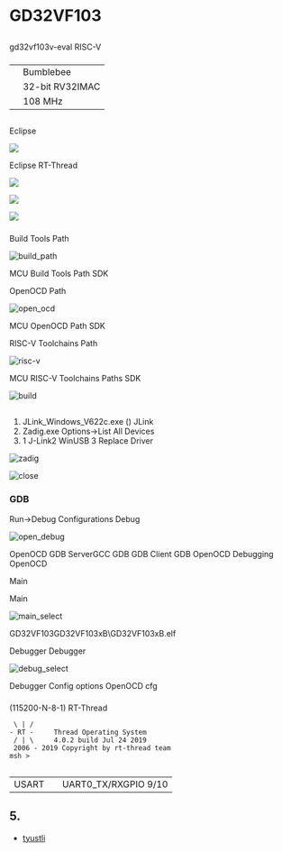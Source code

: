 # GD32VF103 #

## 

gd32vf103v-eval  RISC-V 

### 

|  |  |
| -- | -- |
|     | Bumblebee                                     |
|        |  32-bit RV32IMAC                                         |
|        | 108 MHz                                              |

## 

### 
 Eclipse 

![](figures/open_eclipse.png)

 Eclipse  RT-Thread 

![](figures/file.png)



![](figures/exist.png)



![](figures/finish_port.png)


### 
 Build Tools Path

![build_path](figures/build_path.png)

 MCU  Build Tools Path  SDK 

 OpenOCD Path

![open_ocd](figures/open_ocd.png)

 MCU  OpenOCD Path  SDK 

 RISC-V Toolchains Path

![risc-v](figures/risc-v-tool.png)

 MCU  RISC-V Toolchains Paths  SDK 



![build](figures/build_project.png)

## 

### 

1.   JLink_Windows_V622c.exe () JLink 
2.   Zadig.exe Options->List All Devices
3.   1  J-Link2  WinUSB  3  Replace Driver 

![zadig](figures/zadig.png)



![close](figures/close.png)

###  GDB 

 Run->Debug Configurations Debug 

![open_debug](figures/open_debug.png)

 OpenOCD  GDB ServerGCC GDB  GDB Client GDB OpenOCD Debugging OpenOCD 

Main 

Main 

![main_select](figures/main_select.png)

 GD32VF103GD32VF103xB\GD32VF103xB.elf

Debugger 
 Debugger 

![debug_select](figures/debug_select.png)

 Debugger 
Config options  OpenOCD  cfg 


### 

(115200-N-8-1) RT-Thread 

```
 \ | /
- RT -     Thread Operating System
 / | \     4.0.2 build Jul 24 2019
 2006 - 2019 Copyright by rt-thread team
msh >
```

## 

|  |   |    |
| ------ | ----  | :------:  |
| USART |  | UART0_TX/RXGPIO 9/10 |

## 5. 


- [tyustli](https://github.com/tyustli)

